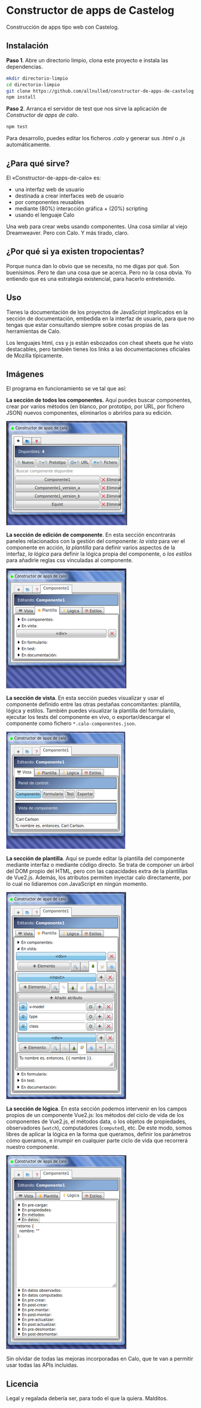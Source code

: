 # Constructor de apps de Castelog

Construcción de apps tipo web con Castelog.

## Instalación

**Paso 1**. Abre un directorio limpio, clona este proyecto e instala las dependencias.

```sh
mkdir directorio-limpio
cd directorio-limpio
git clone https://github.com/allnulled/constructor-de-apps-de-castelog.git .
npm install
```

**Paso 2**. Arranca el servidor de test que nos sirve la aplicación de *Constructor de apps de calo*.

```sh
npm test
```

Para desarrollo, puedes editar los ficheros *.calo* y generar sus *.html* o *.js* automáticamente.

## ¿Para qué sirve?

El «Constructor-de-apps-de-calo» es:
  - una interfaz web de usuario
  - destinada a crear interfaces web de usuario
  - por componentes reusables
  - mediante (80%) interacción gráfica + (20%) scripting
  - usando el lenguaje Calo

Una web para crear webs usando componentes. Una cosa similar al viejo Dreamweaver. Pero con Calo. Y más tirado, claro.

## ¿Por qué si ya existen tropocientas?

Porque nunca dan lo obvio que se necesita, no me digas por qué. Son buenísimos. Pero te dan una cosa que se acerca. Pero no la cosa obvia. Yo entiendo que es una estrategia existencial, para hacerlo entretenido.

## Uso

Tienes la documentación de los proyectos de JavaScript implicados en la sección de documentación, embedida en la interfaz de usuario, para que no tengas que estar consultando siempre sobre cosas propias de las herramientas de Calo.

Los lenguajes html, css y js están esbozados con cheat sheets que he visto destacables, pero también tienes los links a las documentaciones oficiales de Mozilla típicamente.

## Imágenes

El programa en funcionamiento se ve tal que así:

**La sección de todos los componentes.** Aquí puedes buscar componentes, crear por varios métodos (en blanco, por prototipo, por URL, por fichero JSON) nuevos componentes, eliminarlos o abrirlos para su edición.

![Imagen de Constructor de apps de calo número 1](./docs/images/consappcalo.png)

**La sección de edición de componente**. En esta sección encontrarás paneles relacionados con la gestión del componente: *la vista* para ver el componente en acción, *la plantilla* para definir varios aspectos de la interfaz, *la lógica* para definir la lógica propia del componente, o *los estilos* para añadirle reglas css vinculadas al componente.

![Imagen de Constructor de apps de calo número 3](./docs/images/consappcalo3.png)

**La sección de vista**. En esta sección puedes visualizar y usar el componente definido entre las otras pestañas concomitantes: plantilla, lógica y estilos. También puedes visualizar la plantilla del formulario, ejecutar los tests del componente en vivo, o exportar/descargar el componente como fichero `*.calo-componentes.json`.

![Imagen de Constructor de apps de calo número 4](./docs/images/consappcalo4.png)

**La sección de plantilla**. Aquí se puede editar la plantilla del componente mediante interfaz o mediante código directo. Se trata de componer un árbol del DOM propio del HTML, pero con las capacidades extra de la plantillas de Vue2.js. Además, los atributos permiten inyectar calo directamente, por lo cual no lidiaremos con JavaScript en ningún momento.

![Imagen de Constructor de apps de calo número 5](./docs/images/consappcalo5.png)

**La sección de lógica**. En esta sección podemos intervenir en los campos propios de un componente Vue2.js: los métodos del ciclo de vida de los componentes de Vue2.js, el métodos data, o los objetos de propiedades, observadores (`watch`), computadores (`computed`), etc. De este modo, somos libres de aplicar la lógica en la forma que queramos, definir los parámetros cómo queramos, e irrumpir en cualquier parte ciclo de vida que recorrerá nuestro componente.

![Imagen de Constructor de apps de calo número 6](./docs/images/consappcalo6.png)

Sin olvidar de todas las mejoras incorporadas en Calo, que te van a permitir usar todas las APIs incluidas.

## Licencia

Legal y regalada debería ser, para todo el que la quiera. Malditos.